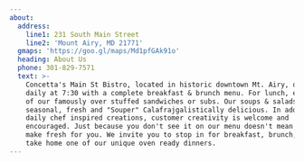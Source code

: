 ```yaml
---
about:
  address:
    line1: 231 South Main Street
    line2: 'Mount Airy, MD 21771'
  gmaps: 'https://goo.gl/maps/Md1pfGAk91o'
  heading: About Us
  phone: 301-829-7571
  text: >-
    Concetta's Main St Bistro, located in historic downtown Mt. Airy, opens
    daily at 7:30 with a complete breakfast & brunch menu. For lunch, enjoy one
    of our famously over stuffed sandwiches or subs. Our soups & salads our
    seasonal, fresh and "Souper" Calafrajgalistically delicious. In addition to
    daily chef inspired creations, customer creativity is welcome and
    encouraged. Just because you don't see it on our menu doesn't mean we can't
    make fresh for you. We invite you to stop in for breakfast, brunch, lunch or
    take home one of our unique oven ready dinners.
---
```


